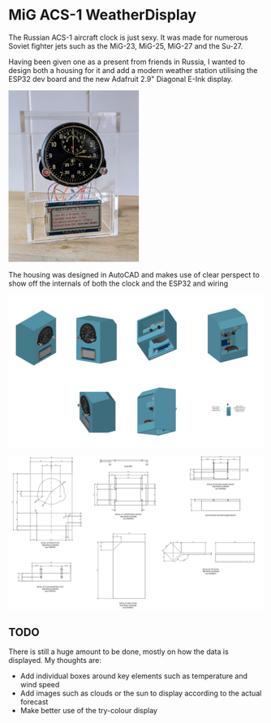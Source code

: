 # MiG ACS-1 WeatherDisplay

The Russian ACS-1 aircraft clock is just sexy. It was made for numerous Soviet fighter jets such as the MiG-23, MiG-25, MiG-27 and the Su-27. 

Having been given one as a present from friends in Russia, I wanted to design both a housing for it and add a modern weather station utilising the ESP32 dev board and the new Adafruit 2.9" Diagonal E-Ink display. 

<img src="images/combo.png" style="zoom:33%;" />

The housing was designed in AutoCAD and makes use of clear perspect to show off the internals of both the clock and the ESP32 and wiring

![](images/layout1.png)

![](images/layout2.png)

## TODO

There is still a huge amount to be done, mostly on how the data is displayed. My thoughts are:

- Add individual boxes around key elements such as temperature and wind speed
- Add images such as clouds or the sun to display according to the actual forecast
- Make better use of the try-colour display
